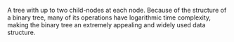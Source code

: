 A tree with up to two child-nodes at each node.
Because of the structure of a binary tree, many of its operations have logarithmic time complexity, making the binary tree an extremely appealing and widely used data structure.